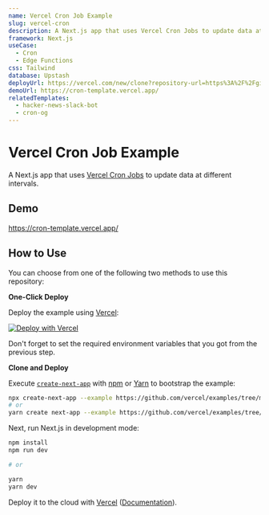 ```yaml
---
name: Vercel Cron Job Example
slug: vercel-cron
description: A Next.js app that uses Vercel Cron Jobs to update data at different intervals.
framework: Next.js
useCase:
  - Cron
  - Edge Functions
css: Tailwind
database: Upstash
deployUrl: https://vercel.com/new/clone?repository-url=https%3A%2F%2Fgithub.com%2Fvercel%2Fexamples%2Ftree%2Fmain%2Fsolutions%2Fcron&project-name=cron&repository-name=cron&demo-title=Vercel%20Cron%20Job%20Example&demo-description=A%20Next.js%20app%20that%20uses%20Vercel%20Cron%20Jobs%20to%20update%20data%20at%20different%20intervals.&demo-url=https%3A%2F%2Fcron-template.vercel.app%2F&demo-image=https%3A%2F%2Fcron-template.vercel.app%2Fthumbnail.png&integration-ids=oac_V3R1GIpkoJorr6fqyiwdhl17
demoUrl: https://cron-template.vercel.app/
relatedTemplates:
  - hacker-news-slack-bot
  - cron-og
---
```


# Vercel Cron Job Example

A Next.js app that uses [Vercel Cron Jobs](https://vercel.com/docs/cron-jobs) to update data at different intervals.

## Demo

https://cron-template.vercel.app/

## How to Use

You can choose from one of the following two methods to use this repository:

**One-Click Deploy**

Deploy the example using [Vercel](https://vercel.com?utm_source=github&utm_medium=readme&utm_campaign=examples-repo):

[![Deploy with Vercel](https://vercel.com/button)](https://vercel.com/new/clone?repository-url=https%3A%2F%2Fgithub.com%2Fvercel%2Fexamples%2Ftree%2Fmain%2Fsolutions%2Fcron&project-name=cron&repository-name=cron&demo-title=Vercel%20Cron%20Job%20Example&demo-description=A%20Next.js%20app%20that%20uses%20Vercel%20Cron%20Jobs%20to%20update%20data%20at%20different%20intervals.&demo-url=https%3A%2F%2Fcron-template.vercel.app%2F&demo-image=https%3A%2F%2Fcron-template.vercel.app%2Fthumbnail.png&integration-ids=oac_V3R1GIpkoJorr6fqyiwdhl17)

Don't forget to set the required environment variables that you got from the previous step.

**Clone and Deploy**

Execute [`create-next-app`](https://github.com/vercel/next.js/tree/canary/packages/create-next-app) with [npm](https://docs.npmjs.com/cli/init) or [Yarn](https://yarnpkg.com/lang/en/docs/cli/create/) to bootstrap the example:

```bash
npx create-next-app --example https://github.com/vercel/examples/tree/main/solutions/cron cron
# or
yarn create next-app --example https://github.com/vercel/examples/tree/main/solutions/cron cron
```

Next, run Next.js in development mode:

```bash
npm install
npm run dev

# or

yarn
yarn dev
```

Deploy it to the cloud with [Vercel](https://vercel.com/new?utm_source=github&utm_medium=readme&utm_campaign=examples-repo) ([Documentation](https://nextjs.org/docs/deployment)).

